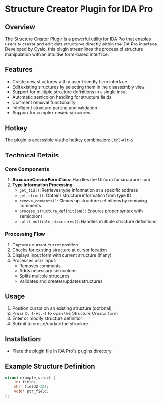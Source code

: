 # Structure Creator Plugin for IDA Pro

## Overview
The Structure Creator Plugin is a powerful utility for IDA Pro that enables users to create and edit data structures directly within the IDA Pro interface. Developed by Cynic, this plugin streamlines the process of structure manipulation with an intuitive form-based interface.

## Features
- Create new structures with a user-friendly form interface
- Edit existing structures by selecting them in the disassembly view
- Support for multiple structure definitions in a single input
- Automatic semicolon handling for structure fields
- Comment removal functionality
- Intelligent structure parsing and validation
- Support for complex nested structures

## Hotkey
The plugin is accessible via the hotkey combination: `Ctrl-Alt-S`

## Technical Details
### Core Components
1. **StructureCreatorFormClass**: Handles the UI form for structure input
2. **Type Information Processing**:
   - `get_tid()`: Retrieves type information at a specific address
   - `get_struc()`: Obtains structure information from type ID
   - `remove_comments()`: Cleans up structure definitions by removing comments
   - `process_structure_definition()`: Ensures proper syntax with semicolons
   - `split_multiple_structures()`: Handles multiple structure definitions

### Processing Flow
1. Captures current cursor position
2. Checks for existing structure at cursor location
3. Displays input form with current structure (if any)
4. Processes user input:
   - Removes comments
   - Adds necessary semicolons
   - Splits multiple structures
   - Validates and creates/updates structures

## Usage
1. Position cursor on an existing structure (optional)
2. Press `Ctrl-Alt-S` to open the Structure Creator form
3. Enter or modify structure definition
4. Submit to create/update the structure

## Installation:
   - Place the plugin file in IDA Pro's plugins directory

## Example Structure Definition
```c
struct example_struct {
    int field1;
    char field2[32];
    void* ptr_field;
};
